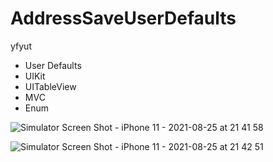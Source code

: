 # AddressSaveUserDefaults

yfyut


- User Defaults
- UIKit
- UITableView
- MVC
- Enum

![Simulator Screen Shot - iPhone 11 - 2021-08-25 at 21 41 58](https://user-images.githubusercontent.com/81886542/130851663-18add73e-ec41-47d4-ac85-0a885b9fcc48.png)

![Simulator Screen Shot - iPhone 11 - 2021-08-25 at 21 42 51](https://user-images.githubusercontent.com/81886542/130851869-f3bb9125-39c2-485e-a297-d92588c2d17c.png)
